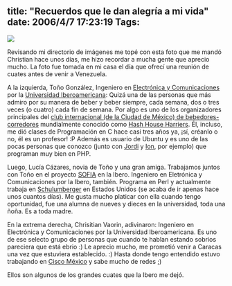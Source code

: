 title: "Recuerdos que le dan alegría a mi vida"
date: 2006/4/7 17:23:19
Tags: 
---
<a target="_blank" href="http://www.damog.net/files/pics/hashers.png"><img src="http://www.damog.net/files/pics/hashers-mini.png"/></a>
<p align="left">Revisando mi directorio de imágenes me topé con esta foto que me mandó Christian hace unos días, me hizo recordar a mucha gente que aprecio mucho. La foto fue tomada en mi casa el día que ofrecí una reunión de cuates antes de venir a Venezuela.</p>
<p align="left">A la izquierda, Toño González, Ingeniero en <a target="_blank" href="http://www.ie.uia.mx/">Electrónica y Comunicaciones</a> por la <a target="_blank" href="http://www.uia.mx/">Universidad Iberoamericana</a>: Quizá una de las personas que más admiro por su manera de beber y beber siempre, cada semana, dos o tres veces (o cuatro) cada fin de semana. Por algo es uno de los organizadores principales del <a target="_blank" href="http://www.mchhh.com/">club internacional (de la Ciudad de México) de bebedores-corredores</a> mundialmente conocido como <a target="_blank" href="http://en.wikipedia.org/wiki/Hash_House_Harriers">Hash House Harriers</a>. Él, incluso, me dió clases de Programación en C hace casi tres años ya, ¡sí, créanlo o no, él es un profesor! :P Además es usuario de Ubuntu y es uno de las pocas personas que conozco (junto con <a target="_blank" href="http://www.jordi.net">Jordi</a> y <a target="_blank" href="http://ion.gluch.org.mx">Ion</a>, por ejemplo) que programan muy bien en PHP.</p>
<p align="left">Luego, Lucía Cázares, novia de Toño y una gran amiga. Trabajamos juntos con Toño en el proyecto <a target="_blank" href="http://sofia.uia.mx">SOFIA</a> en la Ibero. Ingeniero en Eletrónica y Comunicaciones por la Ibero, también. Programa en Perl y actualmente trabaja en <a target="_blank" href="http://www.schlumberger.com">Schulumberger</a> en Estados Unidos (se acaba de ir apenas hace unos cuantos días). Me gusta mucho platicar con ella cuando tengo oportunidad, fue una alumna de nueves y dieces en la universidad, toda una ñoña. Es a toda madre.</p>En la extrema derecha, Chrisitian Vaorin, adivinaron: Ingeniero en Electrónica y Comunicaciones por la Universidad Iberoamericana. Es uno de ese selecto grupo de personas que cuando te hablan estando sobrios pareciera que está ebrio :) Le aprecio mucho, me prometió venir a Caracas una vez que estuviera establecido. :) Hasta donde tengo entendido estuvo trabajando en <a target="_blank" href="http://www.cisco.com.mx">Cisco México</a> y sabe mucho de redes ;)
<p align="left">Ellos son algunos de los grandes cuates que la Ibero me dejó. </p>

